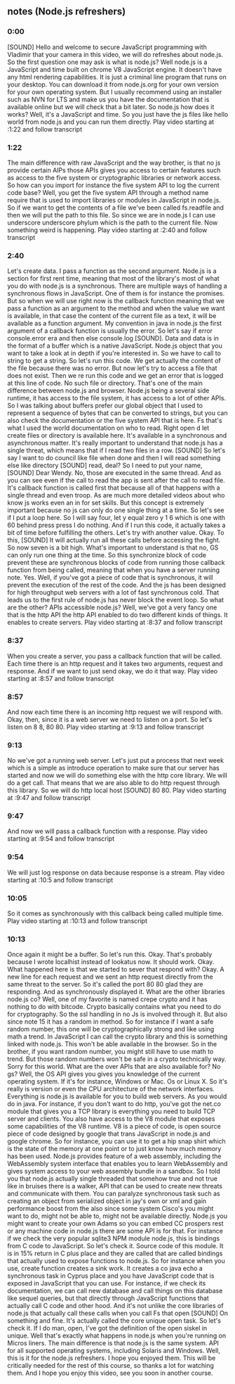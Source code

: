 ## notes (Node.js refreshers)

### 0:00
[SOUND] Hello and welcome to secure JavaScript programming with Vladimir that your camera in this video, we will do refreshes about node.js. So the first question one may ask is what is node.js? Well node.js is a JavaScript and time built on chrome V8 JavaScript engine. It doesn't have any html rendering capabilities. It is just a criminal line program that runs on your desktop. You can download it from node.js.org for your own version for your own operating system. But I usually recommend using an installer such as NVN for LTS and make us you have the documentation that is available online but we will check that a bit later. So node.js how does it works? Well, it's a JavaScript and time. So you just have the js files like hello world from node.js and you can run them directly.
Play video starting at :1:22 and follow transcript
### 1:22
The main difference with raw JavaScript and the way brother, is that no js provide certain AIPs those APIs gives you access to certain features such as access to the five system or cryptographic libraries or network access. So how can you import for instance the five system API to log the current code base? Well, you get the five system API through a method name require that is used to import libraries or modules in JavaScript in node.js. So if we want to get the contents of a file we've been called fs.readfile and then we will put the path to this file. So since we are in node.js I can use underscore underscore phylum which is the path to the current file. Now something weird is happening.
Play video starting at :2:40 and follow transcript
### 2:40
Let's create data. I pass a function as the second argument. Node.js is a section for first rent time, meaning that most of the library's most of what you do with node.js is a synchronous. There are multiple ways of handling a synchronous flows in JavaScript. One of them is for instance the promises. But so when we will use right now is the callback function meaning that we pass a function as an argument to the method and when the value we want is available, in that case the content of the current file as a text, it will be available as a function argument. My convention in java in node.js the first argument of a callback function is usually the error. So let's say if error console.error era and then else console.log [SOUND]. Data and data is in the format of a buffer which is a native JavaScript. Node.js object that you want to take a look at in depth if you're interested in. So we have to call to string to get a string. So let's run this code. We get actually the content of the file because there was no error. But now let's try to access a file that does not exist. Then we re run this code and we get an error that is logged at this line of code. No such file or directory. That's one of the main difference between node.js and browser. Node.js being a several side runtime, it has access to the file system, it has access to a lot of other APIs. So I was talking about buffers prefer our global object that I used to represent a sequence of bytes that can be converted to strings, but you can also check the documentation or the five system API that is here. Fs that's what I used the world documentation on who to read. Right open d let create files or directory is available here. It's available in a synchronous and asynchronous matter. It's really important to understand that node.js has a single threat, which means that if I read two files in a row. [SOUND] So let's say I want to do council like file when done and then I will read something else like directory [SOUND] read, deal? So I need to put your name, [SOUND] Dear Wendy. No, those are executed in the same thread. And as you can see even if the call to read the app is sent after the call to read file. It's callback function is called first that because all of that happens with a single thread and even troop. As are much more detailed videos about who know js works even an in for set skills. But this concept is extremely important because no js can only do one single thing at a time. So let's see if I put a loop here. So I will say four, let y equal zero y 1 6 which is one with 60 behind press press I do nothing. And if I run this code, it actually takes a bit of time before fulfilling the others. Let's try with another value. Okay. To this, [SOUND] It will actually run all these calls before accessing the fight. So now seven is a bit high. What's important to understand is that no, GS can only run one thing at the time. So this synchronize block of code prevent these are synchronous blocks of code from running those callback function from being called, meaning that when you have a server running note. Yes. Well, if you've got a piece of code that is synchronous, it will prevent the execution of the rest of the code. And the js has been designed for high throughput web servers with a lot of fast synchronous cold. That leads us to the first rule of node.js has never block the event loop. So what are the other? APIs accessible node.js? Well, we've got a very fancy one that is the http API the http API enabled to do two different kinds of things. It enables to create servers.
Play video starting at :8:37 and follow transcript
### 8:37
When you create a server, you pass a callback function that will be called. Each time there is an http request and it takes two arguments, request and response. And if we want to just send okay, we do it that way.
Play video starting at :8:57 and follow transcript
### 8:57
And now each time there is an incoming http request we will respond with. Okay, then, since it is a web server we need to listen on a port. So let's listen on 8 8, 80 80.
Play video starting at :9:13 and follow transcript
### 9:13
No we've got a running web server. Let's just put a process that next week which is a simple as introduce operation to make sure that our server has started and now we will do something else with the http core library. We will do a get call. That means that we are also able to do http request through this library. So we will do http local host [SOUND] 80 80.
Play video starting at :9:47 and follow transcript
### 9:47
And now we will pass a callback function with a response.
Play video starting at :9:54 and follow transcript
### 9:54
We will just log response on data because response is a stream.
Play video starting at :10:5 and follow transcript
### 10:05
So it comes as synchronously with this callback being called multiple time.
Play video starting at :10:13 and follow transcript
### 10:13
Once again it might be a buffer. So let's run this. Okay. That's probably because I wrote localhist instead of lookatus now. It should work. Okay. What happened here is that we started to sever that respond with? Okay. A new line for each request and we sent an http request directly from the same threat to the server. So it's called the port 80 80 glad they are responding. And as synchronously displayed it. What are the other libraries node.js co? Well, one of my favorite is named crepe crypto and it has nothing to do with bitcode. Crypto basically contains what you need to do for cryptography. So the ssl handling in no Js is involved through it. But also since note 15 it has a random in method. So for instance if I want a safe random number, this one will be cryptographically strong and like using math a trend. In JavaScript I can call the crypto library and this is something linked with node.js. This won't be able available in the browser. So in the brother, if you want random number, you might still have to use math to trend. But those random numbers won't be safe in a crypto technically way. Sorry for this world. What are the over APIs that are also available for? No gs? Well, the OS API gives you gives you knowledge of the current operating system. If it's for instance, Windows or Mac. Os or Linux X. So it's really is version or even the CPU architecture of the network interfaces. Everything is node.js is available for you to build web servers. As you would do in java. For instance, if you don't want to do http, you've got the net.co module that gives you a TCP library is everything you need to build TCP server and clients. You also have access to the V8 module that exposes some capabilities of the V8 runtime. V8 is a piece of code, is open source piece of code designed by google that trans JavaScript in node.js and google chrome. So for instance, you can use it to get a hip snap shirt which is the state of the memory at one point or to just know how much memory has been used. Node.js provides feature of a web assembly, including the WebAssembly system interface that enables you to learn WebAssembly and gives system access to your web assembly bundle in a sandbox. So I told you that node.js actually single threaded that somehow true and not true like in bruises there is a walker, API that can be used to create new threats and communicate with them. You can paralyze synchronous task such as creating an object from serialized object in jay's own or xml and gain performance boost from the also since some system Cisco's you might want to do, might not be able to, might not be available directly. Node.js you might want to create your own Adams so you can embed CC prospers rest or any machine code in node.js there are some API is for that. For instance if we check the very popular sqlite3 NPM module node.js, this is bindings from C code to JavaScript. So let's check it. Source code of this module. It is in 15% return in C plus place and they are called that are called bindings that actually used to expose functions to node.js. So for instance when you use, create function creates a sink work. It creates a co java echo a synchronous task in Cyprus place and you have JavaScript code that is exposed in JavaScript that you can use. For instance, if we check its documentation, we can call new database and call things on this database like sequel queries, but that directly through JavaScript functions that actually call C code and other hood. And it's not unlike the core libraries of node.js that actually call these calls when you call Fs that open [SOUND] On something and fine. It's actually called the core unique open task. So let's check it. If I do man, open, I've got the definition of the open siskel in unique. Well that's exactly what happens in node.js when you're running on Micros liners. The main difference is that node.js is the same system. API for all supported operating systems, including Solaris and Windows. Well, this is it for the node.js refreshers. I hope you enjoyed them. This will be critically needed for the rest of this course, so thanks a lot for watching them. And I hope you enjoy this video, see you soon in another course.
